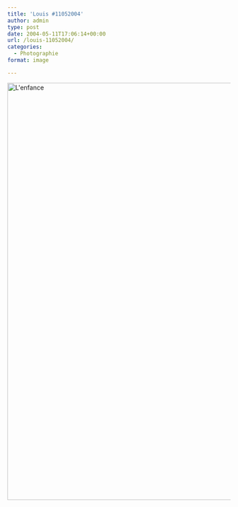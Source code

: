 ```yaml
---
title: 'Louis #11052004'
author: admin
type: post
date: 2004-05-11T17:06:14+00:00
url: /louis-11052004/
categories:
  - Photographie
format: image

---
```

[<img loading="lazy" decoding="async" class="alignnone size-large wp-image-127" src="https://i0.wp.com/www.terreorange.com/wp-content/uploads/2015/02/DSC_0489b-11052004-681x1024.jpg?resize=625%2C940" alt="L'enfance" width="625" height="940" srcset="https://i0.wp.com/www.terreorange.com/wp-content/uploads/2015/02/DSC_0489b-11052004.jpg?resize=681%2C1024&ssl=1 681w, https://i0.wp.com/www.terreorange.com/wp-content/uploads/2015/02/DSC_0489b-11052004.jpg?resize=200%2C300&ssl=1 200w, https://i0.wp.com/www.terreorange.com/wp-content/uploads/2015/02/DSC_0489b-11052004.jpg?resize=624%2C938&ssl=1 624w, https://i0.wp.com/www.terreorange.com/wp-content/uploads/2015/02/DSC_0489b-11052004.jpg?w=1414&ssl=1 1414w, https://i0.wp.com/www.terreorange.com/wp-content/uploads/2015/02/DSC_0489b-11052004.jpg?w=1250&ssl=1 1250w" sizes="(max-width: 625px) 100vw, 625px" data-recalc-dims="1" />][1]

 [1]: https://i0.wp.com/www.terreorange.com/wp-content/uploads/2015/02/DSC_0489b-11052004.jpg
